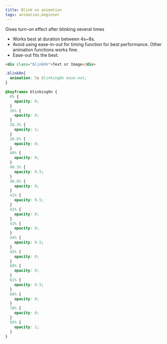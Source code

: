 ```yaml
---
title: Blink on animation
tags: animation,beginner
---
```


Gives turn-on effect after blinking several times

- Works best at duration between 4s~8s.
- Avoid using ease-in-out for timing function for best performance. Other animation functions works fine.
- Ease-out fits the best.

```html
<div class="blinkOn">Text or Image</div>
```

```css
.blinkOn{
  animation: 5s blinkingOn ease-out;
}

@keyframes blinkingOn {
  0% {
    opacity: 0;
  }
  26% {
    opacity: 0;
  }
  26.3% {
    opacity: 1;
  }
  26.6% {
    opacity: 0;
  }
  40% {
    opacity: 0;
  }
  40.3% {
    opacity: 0.5;
  }
  40.6% {
    opacity: 0;
  }
  41% {
    opacity: 0.5;
  }
  42% {
    opacity: 0;
  }
  43% {
    opacity: 0;
  }
  44% {
    opacity: 0.5;
  }
  45% {
    opacity: 0;
  }
  60% {
    opacity: 0;
  }
  61% {
    opacity: 0.5;
  }
  68% {
    opacity: 0;
  }
  78% {
    opacity: 0;
  }
  95% {
    opacity: 1;
  }
}
```
